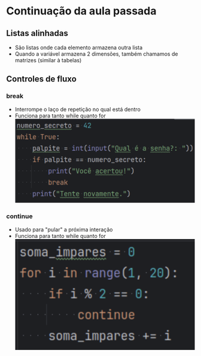 # Continuação da aula passada

## Listas alinhadas
- São listas onde cada elemento armazena outra lista
- Quando a variável armazena 2 dimensões, também chamamos de matrizes (similar à tabelas)

## Controles de fluxo

### break
- Interrompe o laço de repetição no qual está dentro
- Funciona para tanto while quanto for \
![](break.png)

### continue
- Usado para "pular" a próxima interação
- Funciona para tanto while quanto for \
![](continue.png)